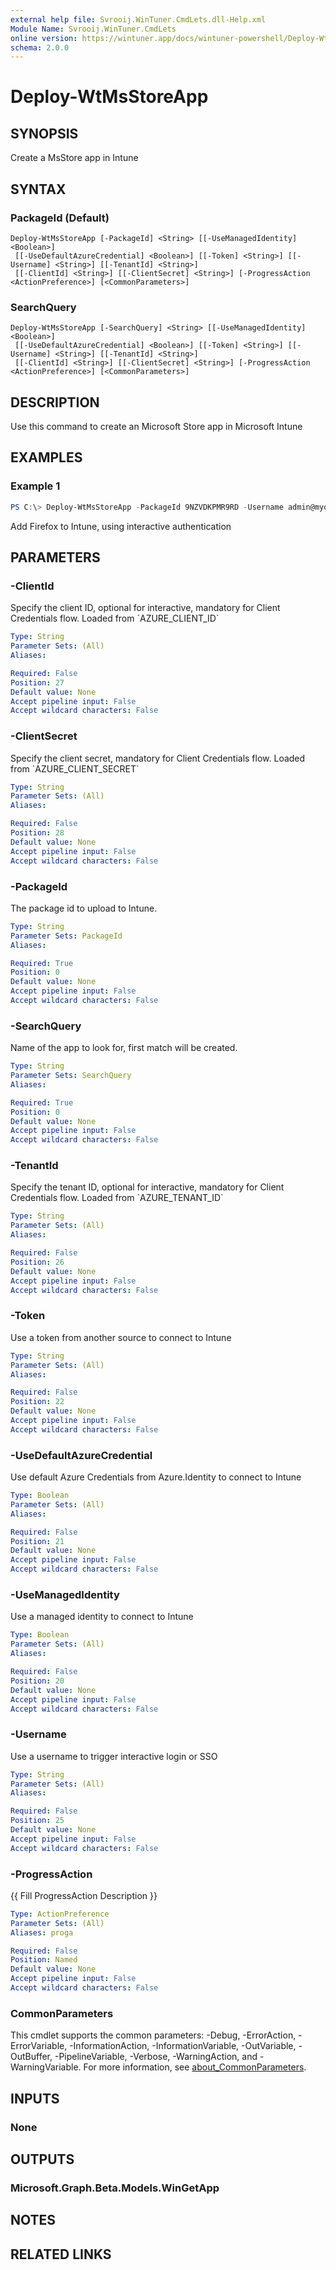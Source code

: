 ```yaml
---
external help file: Svrooij.WinTuner.CmdLets.dll-Help.xml
Module Name: Svrooij.WinTuner.CmdLets
online version: https://wintuner.app/docs/wintuner-powershell/Deploy-WtMsStoreApp
schema: 2.0.0
---
```


# Deploy-WtMsStoreApp

## SYNOPSIS
Create a MsStore app in Intune

## SYNTAX

### PackageId (Default)
```
Deploy-WtMsStoreApp [-PackageId] <String> [[-UseManagedIdentity] <Boolean>]
 [[-UseDefaultAzureCredential] <Boolean>] [[-Token] <String>] [[-Username] <String>] [[-TenantId] <String>]
 [[-ClientId] <String>] [[-ClientSecret] <String>] [-ProgressAction <ActionPreference>] [<CommonParameters>]
```

### SearchQuery
```
Deploy-WtMsStoreApp [-SearchQuery] <String> [[-UseManagedIdentity] <Boolean>]
 [[-UseDefaultAzureCredential] <Boolean>] [[-Token] <String>] [[-Username] <String>] [[-TenantId] <String>]
 [[-ClientId] <String>] [[-ClientSecret] <String>] [-ProgressAction <ActionPreference>] [<CommonParameters>]
```

## DESCRIPTION
Use this command to create an Microsoft Store app in Microsoft Intune

## EXAMPLES

### Example 1
```powershell
PS C:\> Deploy-WtMsStoreApp -PackageId 9NZVDKPMR9RD -Username admin@myofficetenant.onmicrosoft.com
```

Add Firefox to Intune, using interactive authentication

## PARAMETERS

### -ClientId
Specify the client ID, optional for interactive, mandatory for Client Credentials flow.
Loaded from \`AZURE_CLIENT_ID\`

```yaml
Type: String
Parameter Sets: (All)
Aliases:

Required: False
Position: 27
Default value: None
Accept pipeline input: False
Accept wildcard characters: False
```

### -ClientSecret
Specify the client secret, mandatory for Client Credentials flow.
Loaded from \`AZURE_CLIENT_SECRET\`

```yaml
Type: String
Parameter Sets: (All)
Aliases:

Required: False
Position: 28
Default value: None
Accept pipeline input: False
Accept wildcard characters: False
```

### -PackageId
The package id to upload to Intune.

```yaml
Type: String
Parameter Sets: PackageId
Aliases:

Required: True
Position: 0
Default value: None
Accept pipeline input: False
Accept wildcard characters: False
```

### -SearchQuery
Name of the app to look for, first match will be created.

```yaml
Type: String
Parameter Sets: SearchQuery
Aliases:

Required: True
Position: 0
Default value: None
Accept pipeline input: False
Accept wildcard characters: False
```

### -TenantId
Specify the tenant ID, optional for interactive, mandatory for Client Credentials flow.
Loaded from \`AZURE_TENANT_ID\`

```yaml
Type: String
Parameter Sets: (All)
Aliases:

Required: False
Position: 26
Default value: None
Accept pipeline input: False
Accept wildcard characters: False
```

### -Token
Use a token from another source to connect to Intune

```yaml
Type: String
Parameter Sets: (All)
Aliases:

Required: False
Position: 22
Default value: None
Accept pipeline input: False
Accept wildcard characters: False
```

### -UseDefaultAzureCredential
Use default Azure Credentials from Azure.Identity to connect to Intune

```yaml
Type: Boolean
Parameter Sets: (All)
Aliases:

Required: False
Position: 21
Default value: None
Accept pipeline input: False
Accept wildcard characters: False
```

### -UseManagedIdentity
Use a managed identity to connect to Intune

```yaml
Type: Boolean
Parameter Sets: (All)
Aliases:

Required: False
Position: 20
Default value: None
Accept pipeline input: False
Accept wildcard characters: False
```

### -Username
Use a username to trigger interactive login or SSO

```yaml
Type: String
Parameter Sets: (All)
Aliases:

Required: False
Position: 25
Default value: None
Accept pipeline input: False
Accept wildcard characters: False
```

### -ProgressAction
{{ Fill ProgressAction Description }}

```yaml
Type: ActionPreference
Parameter Sets: (All)
Aliases: proga

Required: False
Position: Named
Default value: None
Accept pipeline input: False
Accept wildcard characters: False
```

### CommonParameters
This cmdlet supports the common parameters: -Debug, -ErrorAction, -ErrorVariable, -InformationAction, -InformationVariable, -OutVariable, -OutBuffer, -PipelineVariable, -Verbose, -WarningAction, and -WarningVariable. For more information, see [about_CommonParameters](http://go.microsoft.com/fwlink/?LinkID=113216).

## INPUTS

### None

## OUTPUTS

### Microsoft.Graph.Beta.Models.WinGetApp

## NOTES

## RELATED LINKS
